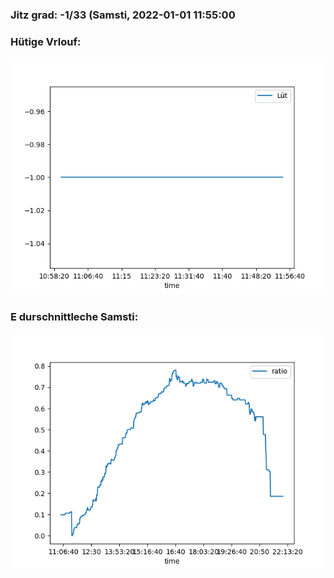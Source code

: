 ### Jitz grad: -1/33 (Samsti, 2022-01-01 11:55:00

### Hütige Vrlouf:
![Graph](Today.png)

### E durschnittleche Samsti:
![Graph](Samsti.png)